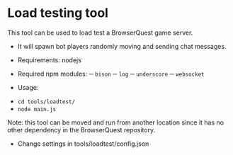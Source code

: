 Load testing tool
=================

This tool can be used to load test a BrowserQuest game server.

* It will spawn bot players randomly moving and sending chat messages.

* Requirements: 
nodejs

* Required npm modules:
─ `bison`
─ `log`
─ `underscore`
─ `websocket`

* Usage:
- `cd tools/loadtest/`
- `node main.js`

Note: this tool can be moved and run from another location since it has no other dependency in the BrowserQuest repository.

* Change settings in tools/loadtest/config.json